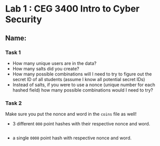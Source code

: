 # Lab 1 : CEG 3400 Intro to Cyber Security

## Name:

### Task 1

* How many unique users are in the data?
* How many salts did you create?
* How many possible combinations will I need to try to figure out the secret ID
  of all students (assume I know all potential secret IDs)
* Instead of salts, if you were to use a nonce (unique number for each hashed
  field) how many possible combinations would I need to try?

### Task 2

Make sure you put the nonce and word in the `coins` file as well!

* 3 different `000` point hashes with their respective nonce and word.
```

```

* a single `0000` point hash with respective nonce and word.
```

```

